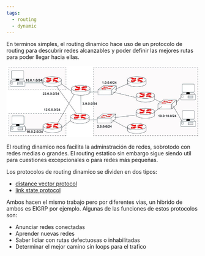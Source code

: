 ```yaml
---
tags:
  - routing
  - dynamic
---
```


En terminos simples, el routing dinamico hace uso de un protocolo de routing para descubrir redes alcanzables y poder definir las mejores rutas para poder llegar hacia ellas. 

![](_anexos_/13-13.jpg)

El routing dinamico nos facilita la adminstración de redes, sobrotodo con redes medias o grandes. El routing estatico sin embargo sigue siendo util para cuestiones excepcionales o para redes más pequeñas. 

Los protocolos de routing dinamico se dividen en dos tipos:
- [distance vector protocol](distance%20vector%20protocol.md) 
- [link state protocol](link%20state%20protocol.md) 

Ambos hacen el mismo trabajo pero por diferentes vias, un hibrido de ambos es EIGRP por ejemplo. Algunas de las funciones de estos protocolos son:
- Anunciar redes conectadas
- Aprender nuevas redes 
- Saber lidiar con rutas defectuosas o inhabilitadas
- Determinar el mejor camino sin loops para el trafico


